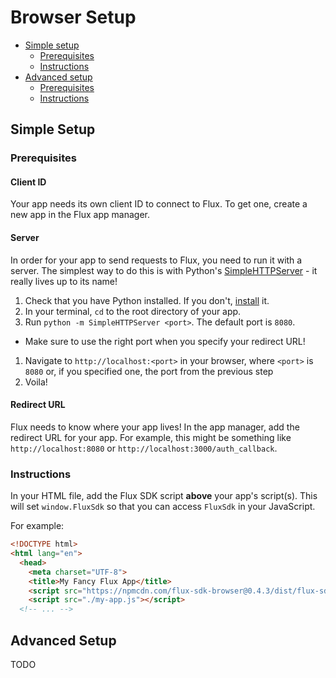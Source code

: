 # Browser Setup

* [Simple setup](./BrowserSetup.md#simple-setup)
  * [Prerequisites](./BrowserSetup.md#simple-prerequisites)
  * [Instructions](./BrowserSetup.md#simple-instructions)
* [Advanced setup](./BrowserSetup.md#simple-setup)
  * [Prerequisites](./BrowserSetup.md#simple-prerequisites)
  * [Instructions](./BrowserSetup.md#simple-instructions)

## <a id="simple-setup"></a>Simple Setup

### <a id="simple-prerequisites"></a>Prerequisites

#### <a id="client-id">Client ID

Your app needs its own client ID to connect to Flux. To get one, create a new
app in the Flux app manager.
<!--TODO: link to app manager-->

#### <a id="server">Server

In order for your app to send requests to Flux, you need to run it with a
server. The simplest way to do this is with Python's
[SimpleHTTPServer](https://docs.python.org/2/library/simplehttpserver.html) -
it really lives up to its name!

1. Check that you have Python installed. If you don't,
[install](https://www.python.org/downloads/) it.
1. In your terminal, `cd` to the root directory of your app.
1. Run `python -m SimpleHTTPServer <port>`. The default port is `8080`.
  * Make sure to use the right port when you specify your redirect URL!
1. Navigate to `http://localhost:<port>` in your browser, where `<port>` is
`8080` or, if you specified one, the port from the previous step
1. Voila!

#### <a id="redirect-url">Redirect URL

Flux needs to know where your app lives! In the app manager, add the redirect
URL for your app. For example, this might be something like
`http://localhost:8080` or `http://localhost:3000/auth_callback`.

<!--TODO: link to app manager-->

### <a id="simple-instructions"></a>Instructions

In your HTML file, add the Flux SDK script **above** your app's script(s). This
will set `window.FluxSdk` so that you can access `FluxSdk` in your JavaScript.

For example:

```html
<!DOCTYPE html>
<html lang="en">
  <head>
    <meta charset="UTF-8">
    <title>My Fancy Flux App</title>
    <script src="https://npmcdn.com/flux-sdk-browser@0.4.3/dist/flux-sdk-min.js"></script>
    <script src="./my-app.js"></script>
  <!-- ... -->
```

## <a id="advanced-setup"></a> Advanced Setup

TODO

